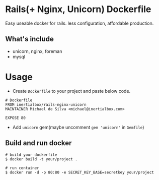 # Rails(+ Nginx, Unicorn) Dockerfile

Easy useable docker for rails. less configuration, affordable production.

## What's include

* unicorn, nginx, foreman
* mysql

# Usage

* Create `Dockerfile` to your project and paste below code.

```
# Dockerfile
FROM inertialbox/rails-nginx-unicorn
MAINTAINER Michael de Silva <michael@inertialbox.com>

EXPOSE 80
```

* Add `unicorn` gem(maybe uncomment `gem 'unicorn'` in `Gemfile`)

## Build and run docker

```
# build your dockerfile
$ docker build -t your/project .

# run container
$ docker run -d -p 80:80 -e SECRET_KEY_BASE=secretkey your/project
```

